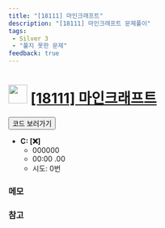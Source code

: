 ```yaml
---
title: "[18111] 마인크래프트"
description: "[18111] 마인크래프트 문제풀이"
tags: 
 - Silver 3
 - "풀지 못한 문제"
feedback: true
---
```

<h1><img src="https://doky.space/assets/icpclev/s3.svg" height="37px"> <a href="http://icpc.me/18111">[18111] 마인크래프트</a></h1>

<a href="https://github.com/DokySp/acmicpc-practice/tree/master/18111"><button class="btn btn-info">코드 보러가기</button></a>

- **C: [:x:]**
  - 000000
  - 00:00 .00
  - 시도: 0번

### 메모


### 참고
